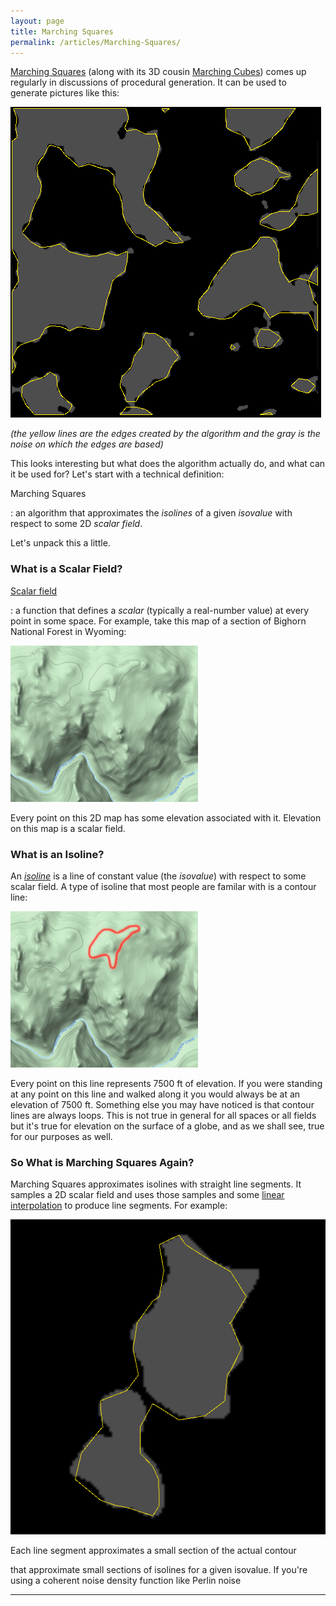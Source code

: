 ```yaml
---
layout: page
title: Marching Squares
permalink: /articles/Marching-Squares/
---
```


[Marching Squares](https://en.wikipedia.org/wiki/Marching_squares) (along with its 3D cousin [Marching Cubes](https://en.wikipedia.org/wiki/Marching_cubes)) comes up regularly in discussions of procedural generation.  It can be used to generate pictures like this:

![Marching Squares Example](/images/MarchingSquaresExample.png)

*(the yellow lines are the edges created by the algorithm and the gray is the noise on which the edges are based)*

This looks interesting but what does the algorithm actually do, and what can it be used for?  Let's start with a technical definition:

Marching Squares

: an algorithm that approximates the *isolines*  of a given *isovalue* with respect to some 2D *scalar field*.

Let's unpack this a little.

### What is a Scalar Field?

[Scalar field](https://en.wikipedia.org/wiki/Scalar_field)

: a function that defines a *scalar* (typically a real-number value) at every point in some space.  For example, take this map of a section of Bighorn National Forest in Wyoming:

![Bighorn Map](/images/bighorn.png)

Every point on this 2D map has some elevation associated with it.  Elevation on this map is a scalar field.

### What is an Isoline?

An *[isoline](https://en.wikipedia.org/wiki/Contour_line)* is a line of constant value (the *isovalue*) with respect to some scalar field.  A type of isoline that most people are familar with is a contour line:

![Contour  Line](/images/bighorn-contour.png)

Every point on this line represents 7500 ft of elevation.  If you were standing at any point on this line and walked along it you would always be at an elevation of 7500 ft.  Something else you may have noticed is that contour lines are always loops.  This is not true in general for all spaces or all fields but it's true for elevation on the surface of a globe, and as we shall see, true for our purposes as well.

### So What is Marching Squares Again?

Marching Squares approximates isolines with straight line segments.  It samples a 2D scalar field and uses those samples and some [linear interpolation](https://en.wikipedia.org/wiki/Linear_interpolation) to produce line segments.  For example:

![Marching Squares Shape](/images/marching-shape.png)

Each line segment approximates a small section of the actual contour

 that approximate small sections of isolines for a given isovalue.  If you're using a coherent noise density function like Perlin noise

---
